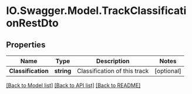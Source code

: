 # IO.Swagger.Model.TrackClassificationRestDto
## Properties

Name | Type | Description | Notes
------------ | ------------- | ------------- | -------------
**Classification** | **string** | Classification of this track | [optional] 

[[Back to Model list]](../README.md#documentation-for-models) [[Back to API list]](../README.md#documentation-for-api-endpoints) [[Back to README]](../README.md)

